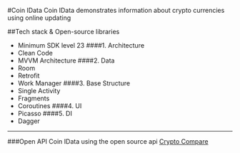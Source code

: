 #Coin IData
 Coin IData demonstrates information about crypto currencies using online updating 
 
##Tech stack & Open-source libraries
* Minimum SDK level 23
####1. Architecture
* Clean Code
* MVVM Architecture
####2. Data
* Room
* Retrofit
* Work Manager
####3. Base Structure
* Single Activity
* Fragments
* Coroutines
####4. UI
* Picasso
####5. DI
* Dagger

________

###Open API
Coin IData using the open source api [Crypto Compare](https://www.cryptocompare.com/)
